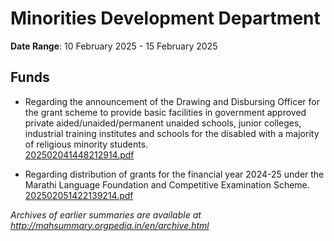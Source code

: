 # Minorities Development Department

**Date Range**: 10 February 2025 - 15 February 2025


## Funds
- Regarding the announcement of the Drawing and Disbursing Officer for the grant scheme to provide basic facilities in government approved private aided/unaided/permanent unaided schools, junior colleges, industrial training institutes and schools for the disabled with a majority of religious minority students.\
  [202502041448212914.pdf](https://gr.maharashtra.gov.in/Site/Upload/Government%20Resolutions/English/202502041448212914.pdf)

- Regarding distribution of grants for the financial year 2024-25 under the Marathi Language Foundation and Competitive Examination Scheme.\
  [202502051422139214.pdf](https://gr.maharashtra.gov.in/Site/Upload/Government%20Resolutions/English/202502051422139214.pdf)


*Archives of earlier summaries are available at http://mahsummary.orgpedia.in/en/archive.html*